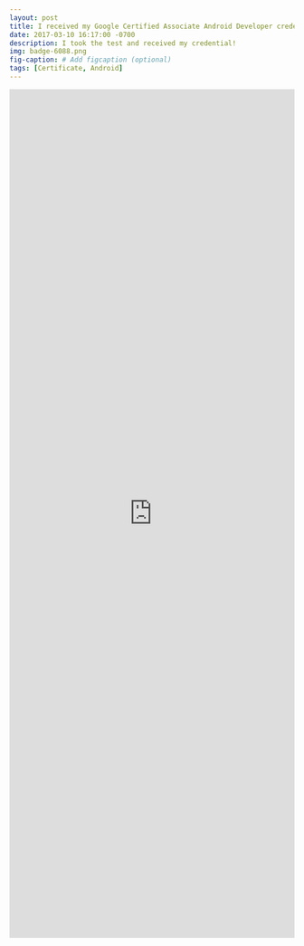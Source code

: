 ```yaml
---
layout: post
title: I received my Google Certified Associate Android Developer credential!
date: 2017-03-10 16:17:00 -0700
description: I took the test and received my credential!
img: badge-6088.png
fig-caption: # Add figcaption (optional)
tags: [Certificate, Android]
---
```


<iframe
  src="https://www.credential.net/embed/j1fqmvsf?key=c51214f21d30f1bb8dad7d914bd000587064324c3b5e2c2537f8e67008607a1d"
  style="position: relative; height: 1500px; width: 100%;"
  frameBorder="0"
  allowfullscreen>
</iframe>
